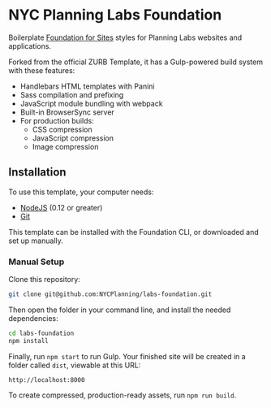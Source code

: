 # NYC Planning Labs Foundation

Boilerplate [Foundation for Sites](http://foundation.zurb.com/sites) styles for Planning Labs websites and applications.

Forked from the official ZURB Template, it has a Gulp-powered build system with these features:

- Handlebars HTML templates with Panini
- Sass compilation and prefixing
- JavaScript module bundling with webpack
- Built-in BrowserSync server
- For production builds:
  - CSS compression
  - JavaScript compression
  - Image compression

## Installation

To use this template, your computer needs:

- [NodeJS](https://nodejs.org/en/) (0.12 or greater)
- [Git](https://git-scm.com/)

This template can be installed with the Foundation CLI, or downloaded and set up manually.


### Manual Setup

Clone this repository:

```bash
git clone git@github.com:NYCPlanning/labs-foundation.git
```

Then open the folder in your command line, and install the needed dependencies:

```bash
cd labs-foundation
npm install
```

Finally, run `npm start` to run Gulp. Your finished site will be created in a folder called `dist`, viewable at this URL:

```
http://localhost:8000
```

To create compressed, production-ready assets, run `npm run build`.
